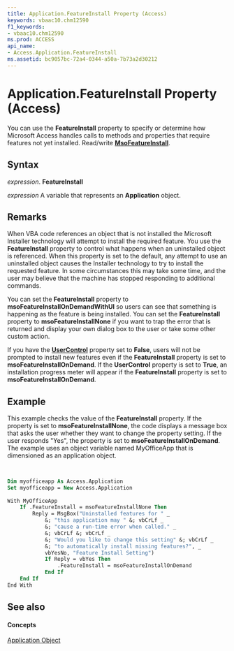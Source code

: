 ```yaml
---
title: Application.FeatureInstall Property (Access)
keywords: vbaac10.chm12590
f1_keywords:
- vbaac10.chm12590
ms.prod: ACCESS
api_name:
- Access.Application.FeatureInstall
ms.assetid: bc9057bc-72a4-0344-a50a-7b73a2d30212
---
```



# Application.FeatureInstall Property (Access)

You can use the  **FeatureInstall** property to specify or determine how Microsoft Access handles calls to methods and properties that require features not yet installed. Read/write **[MsoFeatureInstall](http://msdn.microsoft.com/library/msofeatureinstall-enumeration-office%28Office.15%29.aspx)**.


## Syntax

 _expression_. **FeatureInstall**

 _expression_ A variable that represents an **Application** object.


## Remarks

When VBA code references an object that is not installed the Microsoft Installer technology will attempt to install the required feature. You use the  **FeatureInstall** property to control what happens when an uninstalled object is referenced. When this property is set to the default, any attempt to use an uninstalled object causes the Installer technology to try to install the requested feature. In some circumstances this may take some time, and the user may believe that the machine has stopped responding to additional commands.

You can set the  **FeatureInstall** property to **msoFeatureInstallOnDemandWithUI** so users can see that something is happening as the feature is being installed. You can set the **FeatureInstall** property to **msoFeatureInstallNone** if you want to trap the error that is returned and display your own dialog box to the user or take some other custom action.

If you have the  **[UserControl](application-usercontrol-property-access.md)** property set to **False**, users will not be prompted to install new features even if the **FeatureInstall** property is set to **msoFeatureInstallOnDemand**. If the **UserControl** property is set to **True**, an installation progress meter will appear if the **FeatureInstall** property is set to **msoFeatureInstallOnDemand**.


## Example

This example checks the value of the  **FeatureInstall** property. If the property is set to **msoFeatureInstallNone**, the code displays a message box that asks the user whether they want to change the property setting. If the user responds "Yes", the property is set to **msoFeatureInstallOnDemand**. The example uses an object variable named MyOfficeApp that is dimensioned as an application object.


```vb
 
 
Dim myofficeapp As Access.Application 
Set myofficeapp = New Access.Application 
 
With MyOfficeApp 
    If .FeatureInstall = msoFeatureInstallNone Then 
        Reply = MsgBox("Uninstalled features for " _ 
            &; "this application may " &; vbCrLf _ 
            &; "cause a run-time error when called." _ 
            &; vbCrLf &; vbCrLf _ 
            &; "Would you like to change this setting" &; vbCrLf _ 
            &; "to automatically install missing features?", _ 
            vbYesNo, "Feature Install Setting") 
            If Reply = vbYes Then 
                .FeatureInstall = msoFeatureInstallOnDemand 
            End If 
    End If 
End With
```


## See also


#### Concepts


[Application Object](application-object-access.md)


